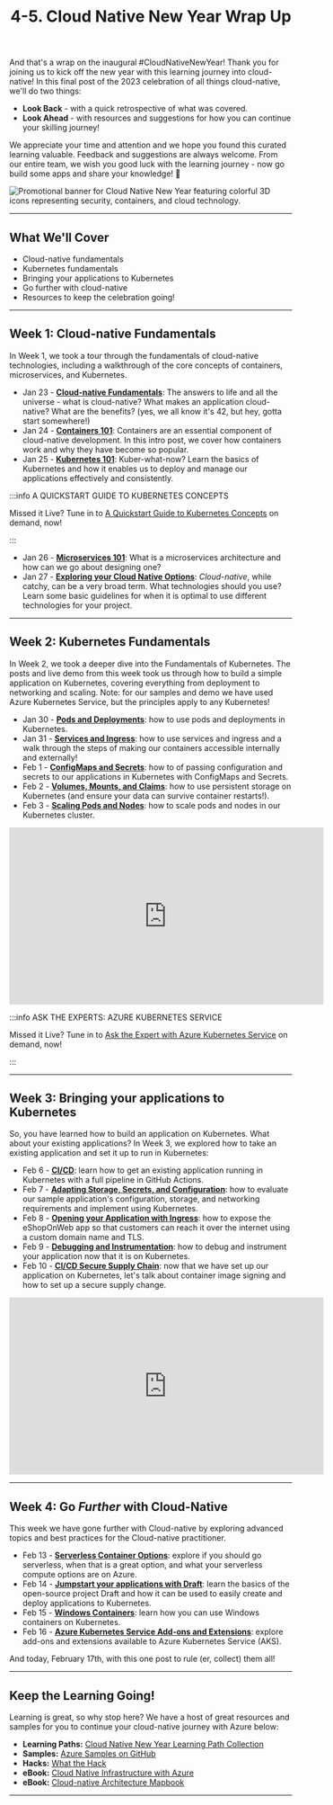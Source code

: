 ﻿---
slug: cnny-wrap-up
title: 4-5. Cloud Native New Year Wrap Up
authors: [cory, steven, paul, josh, nitya, vinicius, jorge, devanshi ]
draft: false
hide_table_of_contents: false
toc_min_heading_level: 2
toc_max_heading_level: 3
keywords: [cloud-native, containers, decision-tree, kubernetes, serverless, microservices]
image: https://azure.github.io/Cloud-Native/img/og/30-20.png
description: A review of all the great things we have learned during CNNY and how to keep the learning journey going!
tags: [cloud-native, 30daysofcloudnative, zero-to-hero, ask-the-expert, azure-kubernetes-service]

---

<head>
  <meta name="twitter:url" 
    content="https://azure.github.io/Cloud-Native/cnny-2023/cnny-wrap-up" />
  <meta name="twitter:title" 
    content="Cloud Native New Year Wrap Up" />
  <meta name="twitter:description" 
    content="A review of all the great things we have learned during CNNY and how to keep the learning journey going!" />
  <meta name="twitter:image" 
    content="https://azure.github.io/Cloud-Native/img/og/30-20.png" />
  <meta name="twitter:card" content="summary_large_image" />
  <meta name="twitter:creator" 
    content="@cskimm" />
  <meta name="twitter:site" content="@AzureAdvocates" /> 
  <link rel="canonical" 
    href="https://azure.github.io/Cloud-Native/cnny-2023/cnny-wrap-up" />
</head>

And that's a wrap on the inaugural #CloudNativeNewYear! Thank you for joining us to kick off the new year with this learning journey into cloud-native! In this final post of the 2023 celebration of all things cloud-native, we'll do two things:

* **Look Back** - with a quick retrospective of what was covered.
* **Look Ahead** - with resources and suggestions for how you can continue your skilling journey!

We appreciate your time and attention and we hope you found this curated learning valuable. Feedback and suggestions are always welcome. From our entire team, we wish you good luck with the learning journey - now go build some apps and share your knowledge! 🎉

![Promotional banner for Cloud Native New Year featuring colorful 3D icons representing security, containers, and cloud technology.](./../../static/img/cnny23/hero-banner.png)

---

## What We'll Cover
* Cloud-native fundamentals
* Kubernetes fundamentals
* Bringing your applications to Kubernetes
* Go further with cloud-native
* Resources to keep the celebration going!

--- 
## Week 1: Cloud-native Fundamentals

In Week 1, we took a tour through the fundamentals of cloud-native technologies, including a walkthrough of the core concepts of containers, microservices, and Kubernetes. 

* Jan 23 - **[Cloud-native Fundamentals](https://azure.github.io/Cloud-Native/cnny-2023/cloud-native-fundamentals)**: The answers to life and all the universe - what is cloud-native? What makes an application cloud-native? What are the benefits? (yes, we all know it's 42, but hey, gotta start somewhere!)
* Jan 24 - **[Containers 101](https://azure.github.io/Cloud-Native/cnny-2023/containers-101)**: Containers are an essential component of cloud-native development. In this intro post, we cover how containers work and why they have become so popular. 
* Jan 25 - **[Kubernetes 101](https://azure.github.io/Cloud-Native/cnny-2023/Kubernetes-101)**: Kuber-what-now? Learn the basics of Kubernetes and how it enables us to deploy and manage our applications effectively and consistently.

:::info  A QUICKSTART GUIDE TO KUBERNETES CONCEPTS

Missed it Live? Tune in to [A Quickstart Guide to Kubernetes Concepts](https://info.microsoft.com/ww-ondemand-a-quickstart-guide-to-kubernetes-concepts.html?lcid=en-us) on demand, now!

:::

* Jan 26 - **[Microservices 101](https://azure.github.io/Cloud-Native/cnny-2023/microservices-101)**: What is a microservices architecture and how can we go about designing one? 
* Jan 27 - **[Exploring your Cloud Native Options](https://azure.github.io/Cloud-Native/cnny-2023/explore-options)**: *Cloud-native*, while catchy, can be a very broad term. What technologies should you use? Learn some basic guidelines for when it is optimal to use different technologies for your project. 


---
## Week 2: Kubernetes Fundamentals

In Week 2, we took a deeper dive into the Fundamentals of Kubernetes. The posts and live demo from this week took us through how to build a simple application on Kubernetes, covering everything from deployment to networking and scaling. Note: for our samples and demo we have used Azure Kubernetes Service, but the principles apply to any Kubernetes!

* Jan 30 - **[Pods and Deployments](https://azure.github.io/Cloud-Native/cnny-2023/fundamentals-day-1)**: how to use pods and deployments in Kubernetes. 
* Jan 31 - **[Services and Ingress](https://azure.github.io/Cloud-Native/cnny-2023/fundamentals-day-2)**: how to use services and ingress and a walk through the steps of making our containers accessible internally and externally!
* Feb 1 - **[ConfigMaps and Secrets](https://azure.github.io/Cloud-Native/cnny-2023/fundamentals-day-3)**: how to of passing configuration and secrets to our applications in Kubernetes with ConfigMaps and Secrets.
* Feb 2 - **[Volumes, Mounts, and Claims](https://azure.github.io/Cloud-Native/cnny-2023/fundamentals-day-4)**: how to use persistent storage on Kubernetes (and ensure your data can survive container restarts!).
* Feb 3 - **[Scaling Pods and Nodes](https://azure.github.io/Cloud-Native/cnny-2023/fundamentals-day-5)**: how to scale pods and nodes in our Kubernetes cluster.

<iframe width="560" height="315" src="https://www.youtube.com/embed/mLm9uskCrq0" title="YouTube video player" frameborder="0" allow="accelerometer; clipboard-write; encrypted-media; gyroscope; picture-in-picture; web-share" allowfullscreen></iframe>


:::info  ASK THE EXPERTS: AZURE KUBERNETES SERVICE

Missed it Live? Tune in to [Ask the Expert with Azure Kubernetes Service](https://learn.microsoft.com/en-us/shows/ask-the-expert/cloud-native-new-year-azure-kubernetes-service) on demand, now!

:::

---
## Week 3: Bringing your applications to Kubernetes

So, you have learned how to build an application on Kubernetes. What about your existing applications? In Week 3, we explored how to take an existing application and set it up to run in Kubernetes:  

* Feb 6 - **[CI/CD](https://azure.github.io/Cloud-Native/cnny-2023/bring-your-app-day-1)**: learn how to get an existing application running in Kubernetes with a full pipeline in GitHub Actions.
* Feb 7 - **[Adapting Storage, Secrets, and Configuration](https://azure.github.io/Cloud-Native/cnny-2023/bring-your-app-day-2)**: how to evaluate our sample application's configuration, storage, and networking requirements and implement using Kubernetes.
* Feb 8 - **[Opening your Application with Ingress](https://azure.github.io/Cloud-Native/cnny-2023/bring-your-app-day-3)**: how to expose the eShopOnWeb app so that customers can reach it over the internet using a custom domain name and TLS.
* Feb 9 - **[Debugging and Instrumentation](https://azure.github.io/Cloud-Native/cnny-2023/bring-your-app-day-4)**: how to debug and instrument your application now that it is on Kubernetes. 
* Feb 10 - **[CI/CD Secure Supply Chain](https://azure.github.io/Cloud-Native/cnny-2023/bring-your-app-day-5)**: now that we have set up our application on Kubernetes, let's talk about container image signing and how to set up a secure supply change.

<iframe width="560" height="315" src="https://www.youtube.com/embed/CMZ0XudQ4HA" title="YouTube video player" frameborder="0" allow="accelerometer;  clipboard-write; encrypted-media; gyroscope; picture-in-picture; web-share" allowfullscreen></iframe>

---
## Week 4: Go *Further* with Cloud-Native

This week we have gone further with Cloud-native by exploring advanced topics and best practices for the Cloud-native practitioner.

* Feb 13 - **[Serverless Container Options](https://azure.github.io/Cloud-Native/cnny-2023/serverless-containers)**: explore if you should go serverless, when that is a great option, and what your serverless compute options are on Azure.
* Feb 14 - **[Jumpstart your applications with Draft](https://azure.github.io/Cloud-Native/cnny-2023/building-with-draft)**: learn the basics of the open-source project Draft and how it can be used to easily create and deploy applications to Kubernetes.
* Feb 15 - **[Windows Containers](https://azure.github.io/Cloud-Native/cnny-2023/windows-containers)**: learn how you can use Windows containers on Kubernetes. 
* Feb 16 - **[Azure Kubernetes Service Add-ons and Extensions](https://azure.github.io/Cloud-Native/cnny-2023/aks-extensions-addons)**: explore add-ons and extensions available to Azure Kubernetes Service (AKS).

And today, February 17th, with this one post to rule (er, collect) them all! 
___

## Keep the Learning Going! 

Learning is great, so why stop here? We have a host of great resources and samples for you to continue your cloud-native journey with Azure below: 

* **Learning Paths:** [Cloud Native New Year Learning Path Collection](https://learn.microsoft.com/users/nityan/collections/xz6ehr3z7o7e1q?WT.mc_id=javascript-84290-ninarasi)
* **Samples:** [Azure Samples on GitHub](https://github.com/Azure-Samples)
* **Hacks:** [What the Hack](https://microsoft.github.io/WhatTheHack/)
* **eBook:** [Cloud Native Infrastructure with Azure](https://azure.microsoft.com/resources/cloud-native-infrastructure-with-microsoft-azure/?WT.mc_id=javascript-84290-ninarasi)
* **eBook:** [Cloud-native Architecture Mapbook](https://azure.microsoft.com/resources/azure-cloud-native-architecture-mapbook/?WT.mc_id=javascript-84290-ninarasi)


---